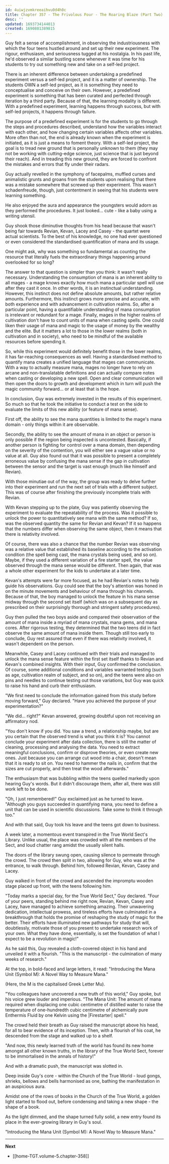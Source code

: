 ```yaml
---
id: 4uiwjzvmkreeaihvu0d4h0c
title: Chapter 357 - The Frivolous Four - The Roaring Blaze (Part Two)
desc: ''
updated: 1693734144013
created: 1690801389815
---
```


Guy felt a sense of accomplishment, in observing the industriousness with which the four teens hustled around and set up their new experiment. The rigour, enthusiasm, and seriousness tugged at his nostalgia. In his past life, he'd observed a similar bustling scene whenever it was time for his students to try out something new and take on a self-led project.

There is an inherent difference between undertaking a predefined experiment versus a self-led project, and it is a matter of ownership. The students OWN a self-led project, as it is something they need to conceptualise and conceive on their own. However, a predefined experiment is something that has been curated and perfected through iteration by a third party. Because of that, the learning modality is different. With a predefined experiment, learning happens through success, but with self-led projects, it happens through failure.

The purpose of a predefined experiment is for the students to go through the steps and procedures described, understand how the variables interact with each other, and how changing certain variables affects other variables. More often than not, the end is already known when the experiment is initiated, as it is just a means to foment theory. With a self-led project, the goal is to tread new ground that is personally unknown to them (they may not be working with cutting-edge science, just science that is just beyond their reach). And in treading this new ground, they are forced to confront the mistakes and errors that fly under their radars.

Guy actually revelled in the symphony of facepalms, muffled curses and animalistic grunts and groans from the students upon realising that there was a mistake somewhere that screwed up their experiment. This wasn't schadenfreude, though, just contentment in seeing that his students were learning something.

He also enjoyed the aura and appearance the youngsters would adorn as they performed the procedures. It just looked... cute - like a baby using a writing utensil.

Guy shook those diminutive thoughts from his head because that wasn't being fair towards Revian, Kevan, Lacey and Casey - the quartet were actual scientists. To the best of his knowledge, no one had ever questioned or even considered the standardised quantification of mana and its usage.

One might ask, why was something so fundamental as counting the resource that literally fuels the extraordinary things happening around overlooked for so long?

The answer to that question is simpler than you think: it wasn't really necessary. Understanding the consumption of mana is an inherent ability to all mages - a mage knows exactly how much mana a particular spell will use after they cast it once. In other words, it is an instinctual understanding. However, this instinct does not define absolute amounts, but rather relative amounts. Furthermore, this instinct grows more precise and accurate, with both experience and with advancement in cultivation realms. So, after a particular point, having a quantifiable understanding of mana consumption is irrelevant or redundant for a mage. Finally, mages in the higher realms of cultivation don't have to count units of mana when casting spells. One could liken their usage of mana and magic to the usage of money by the wealthy and the elite. But it matters a lot to those in the lower realms (both in cultivation and in society), who need to be mindful of the available resources before spending it.

So, while this experiment would definitely benefit those in the lower realms, it has far-reaching consequences as well. Having a standardised method to quantify mana creates a unified language that mages can communicate. With a way to actually measure mana, mages no longer have to rely on arcane and non-translatable definitions and can actually compare notes when casting or developing a new spell. Open and clear communication will then open the doors to growth and development which in turn will push the magic community forward... or at least that is the hope.

In conclusion, Guy was extremely invested in the results of this experiment. So much so that he took the initiative to conduct a test on the side to evaluate the limits of this new ability (or feature of mana sense).

First off, the ability to see the mana quantities is limited to the mage's mana domain - only things within it are observable.

Secondly, the ability to see the amount of mana in an object or person is only possible if the region being inspected is uncontested. Basically, if another person is fighting for control over a mana domain, then depending on the severity of the contention, you will either see a vague value or no value at all. Guy also found out that it was possible to present a completely erroneous value by confusing the mana sense if the gap in cultivation between the sensor and the target is vast enough (much like himself and Revian).

With those minutiae out of the way, the group was ready to delve further into their experiment and run the next set of trials with a different subject. This was of course after finishing the previously incomplete trials with Revian.

With Kevan stepping up to the plate, Guy was patiently observing the experiment to evaluate the repeatability of the process. Was it possible to unlock the power to quantitatively see mana with the same method? If so, was the observed quantity the same for Revian and Kevan? If it so happens that the numbers differ when observing the same object, then it means that there is relativity involved.

Of course, there was also a chance that the number Revian was observing was a relative value that established its baseline according to the activation condition (the spell being cast, the mana crystals being used, and so on). Maybe, if they used a different variation of a fire starter spell, the value observed through the mana sense would be different. Then again, that was a whole other experiment for the kids to undertake at a later time.

Kevan's attempts were far more focused, as he had Revian's notes to help guide his observations. Guy could see that the boy's attention was honed in on the minute movements and behaviour of mana through his channels. Because of that, the boy managed to unlock the feature in his mana sense midway through the second set itself (which was on a subsequent day as prescribed on their surprisingly thorough and stringent safety procedures).

Guy then pulled the two boys aside and compared their observation of the amount of mana inside a myriad of mana crystals, mana gems, and mana cores. After rigorous testing, they determined that the two teens did in fact observe the same amount of mana inside them. Though still too early to conclude, Guy rest assured that even if there was relativity involved, it wasn't dependent on the person.

Meanwhile, Casey and Lacey continued with their trials and managed to unlock the mana sense feature within the first set itself thanks to Revian and Kevan's combined insights. With their input, Guy confirmed the conclusion. Of course, some additional conditions and variables warranted testing (such as age, cultivation realm of subject, and so on), and the teens were also on pins and needles to continue testing out those variations, but Guy was quick to raise his hand and curb their enthusiasm.

"We first need to conclude the information gained from this study before moving forward," Guy declared. "Have you achieved the purpose of your experimentation?"

"We did... right?" Kevan answered, growing doubtful upon not receiving an affirmatory nod.

"You don't know if you did. You saw a trend, a relationship maybe, but are you certain that the observed trend is what you think it is? You cannot conclude your experiment after data collection, there is still the matter of cleaning, processing and analysing the data. You need to extract meaningful conclusions, confirm or disprove theories, or even create new ones. Just because you can arrange cut wood into a chair, doesn't mean that it is ready to sit on. You need to hammer the nails in, confirm that the sizes are cut properly, and then treat the wood afterwards."

The enthusiasm that was bubbling within the teens quelled markedly upon hearing Guy's words. But it didn't discourage them, after all, there was still work left to be done.

"Oh, I just remembered!" Guy exclaimed just as he turned to leave. "Although you guys succeeded in quantifying mana, you need to define a unit that can be used in scientific discussions. Take some to think it through too."

And with that said, Guy took his leave and the teens got down to business.

A week later, a momentous event transpired in the True World Sect's Library. Unlike usual, the place was crowded with all the members of the Sect, and loud chatter rang amidst the usually silent halls.

The doors of the library swung open, causing silence to permeate through the crowd. The crowd then split in two, allowing for Guy, who was at the entrance, to walk through. Behind him, followed Revian, Kevan, Casey and Lacey.

Guy walked in front of the crowd and ascended the impromptu wooden stage placed up front, with the teens following him.

"Today marks a special day, for the True World Sect," Guy declared. "Four of your peers, standing behind me right now, Revian, Kevan, Casey and Lacey, have managed to achieve something amazing. Their unwavering dedication, intellectual prowess, and tireless efforts have culminated in a breakthrough that holds the promise of reshaping the study of magic for the better. Their efforts have illuminated new pathways for study that will, doubtlessly, motivate those of you present to undertake research work of your own. What they have done, essentially, is set the foundation of what I expect to be a revolution in magic!"

As he said this, Guy revealed a cloth-covered object in his hand and unveiled it with a flourish. "This is the manuscript - the culmination of many weeks of research."

At the top, in bold-faced and large letters, it read: "Introducing the Mana Unit (Symbol M): A Novel Way to Measure Mana."

(Here, the M is the capitalised Greek Letter Mu).

"You colleagues have uncovered a new truth of this world," Guy spoke, but his voice grew louder and imperious. "The Mana Unit: The amount of mana required when displacing one cubic centimetre of distilled water to raise the temperature of one-hundredth cubic centimetre of alchemically pure Enthermis Fluid by one Kelvin using the |Firestarter| spell."

The crowd held their breath as Guy raised the manuscript above his head, for all to bear evidence of its inception. Then, with a flourish of his coat, he descended from the stage and walked up to a shelf.

"And now, this newly learned truth of the world has found its new home amongst all other known truths, in the library of the True World Sect, forever to be immortalised in the annals of history!"

And with a dramatic push, the manuscript was slotted in.

Deep inside Guy's core - within the Church of the True World - loud gongs, shrieks, bellows and bells harmonised as one, bathing the manifestation in an auspicious aura.

Amidst one of the rows of books in the Church of the True World, a golden light started to flood out, before condensing and taking a new shape - the shape of a book.

As the light dimmed, and the shape turned fully solid, a new entry found its place in the ever-growing library in Guy's soul.

"Introducing the Mana Unit (Symbol M): A Novel Way to Measure Mana."

____

**Next**
* [[home-TGT.volume-5.chapter-358]]